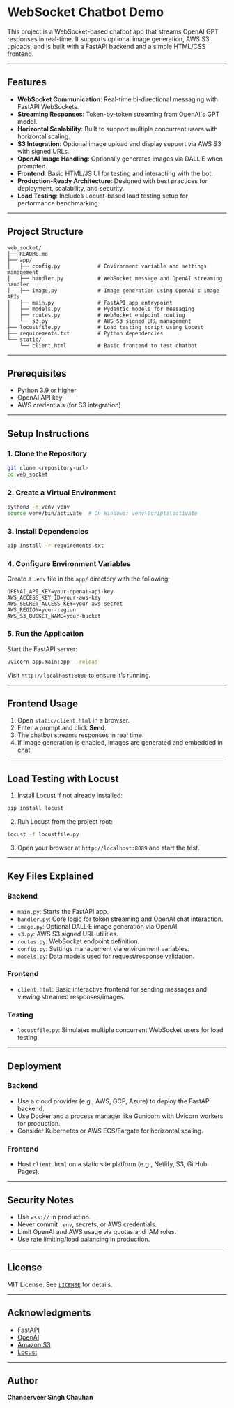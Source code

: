 # WebSocket Chatbot Demo 

This project is a  WebSocket-based chatbot app that streams OpenAI GPT responses in real-time. It supports optional image generation, AWS S3 uploads, and is built with a FastAPI backend and a simple HTML/CSS frontend.

---

##  Features

- **WebSocket Communication**: Real-time bi-directional messaging with FastAPI WebSockets.
- **Streaming Responses**: Token-by-token streaming from OpenAI's GPT model.
- **Horizontal Scalability**: Built to support multiple concurrent users with horizontal scaling.
- **S3 Integration**: Optional image upload and display support via AWS S3 with signed URLs.
- **OpenAI Image Handling**: Optionally generates images via DALL·E when prompted.
- **Frontend**: Basic HTML/JS UI for testing and interacting with the bot.
- **Production-Ready Architecture**: Designed with best practices for deployment, scalability, and security.
- **Load Testing**: Includes Locust-based load testing setup for performance benchmarking.

---

##  Project Structure

```
web_socket/
├── README.md
├── app/
│   ├── config.py            # Environment variable and settings management
│   ├── handler.py           # WebSocket message and OpenAI streaming handler
│   ├── image.py             # Image generation using OpenAI's image APIs
│   ├── main.py              # FastAPI app entrypoint
│   ├── models.py            # Pydantic models for messaging
│   ├── routes.py            # WebSocket endpoint routing
│   └── s3.py                # AWS S3 signed URL management
├── locustfile.py            # Load testing script using Locust
├── requirements.txt         # Python dependencies
└── static/
    └── client.html          # Basic frontend to test chatbot
```

---

##  Prerequisites

- Python 3.9 or higher
- OpenAI API key
- AWS credentials (for S3 integration)

---

##  Setup Instructions

### 1. Clone the Repository

```bash
git clone <repository-url>
cd web_socket
```

### 2. Create a Virtual Environment

```bash
python3 -m venv venv
source venv/bin/activate  # On Windows: venv\Scripts\activate
```

### 3. Install Dependencies

```bash
pip install -r requirements.txt
```

### 4. Configure Environment Variables

Create a `.env` file in the `app/` directory with the following:

```env
OPENAI_API_KEY=your-openai-api-key
AWS_ACCESS_KEY_ID=your-aws-key
AWS_SECRET_ACCESS_KEY=your-aws-secret
AWS_REGION=your-region
AWS_S3_BUCKET_NAME=your-bucket
```

### 5. Run the Application

Start the FastAPI server:

```bash
uvicorn app.main:app --reload
```

Visit `http://localhost:8000` to ensure it’s running.

---

##  Frontend Usage

1. Open `static/client.html` in a browser.
2. Enter a prompt and click **Send**.
3. The chatbot streams responses in real time.
4. If image generation is enabled, images are generated and embedded in chat.

---

##  Load Testing with Locust

1. Install Locust if not already installed:

```bash
pip install locust
```

2. Run Locust from the project root:

```bash
locust -f locustfile.py
```

3. Open your browser at `http://localhost:8089` and start the test.

---

##  Key Files Explained

### Backend

- `main.py`: Starts the FastAPI app.
- `handler.py`: Core logic for token streaming and OpenAI chat interaction.
- `image.py`: Optional DALL·E image generation via OpenAI.
- `s3.py`: AWS S3 signed URL utilities.
- `routes.py`: WebSocket endpoint definition.
- `config.py`: Settings management via environment variables.
- `models.py`: Data models used for request/response validation.

### Frontend

- `client.html`: Basic interactive frontend for sending messages and viewing streamed responses/images.

### Testing

- `locustfile.py`: Simulates multiple concurrent WebSocket users for load testing.

---

##  Deployment

### Backend

- Use a cloud provider (e.g., AWS, GCP, Azure) to deploy the FastAPI backend.
- Use Docker and a process manager like Gunicorn with Uvicorn workers for production.
- Consider Kubernetes or AWS ECS/Fargate for horizontal scaling.

### Frontend

- Host `client.html` on a static site platform (e.g., Netlify, S3, GitHub Pages).

---

##  Security Notes

- Use `wss://` in production.
- Never commit `.env`, secrets, or AWS credentials.
- Limit OpenAI and AWS usage via quotas and IAM roles.
- Use rate limiting/load balancing in production.

---

##  License

MIT License. See [`LICENSE`](LICENSE) for details.

---

##  Acknowledgments

- [FastAPI](https://fastapi.tiangolo.com/)
- [OpenAI](https://openai.com/)
- [Amazon S3](https://aws.amazon.com/s3/)
- [Locust](https://locust.io/)

---

##  Author

**Chanderveer Singh Chauhan**


